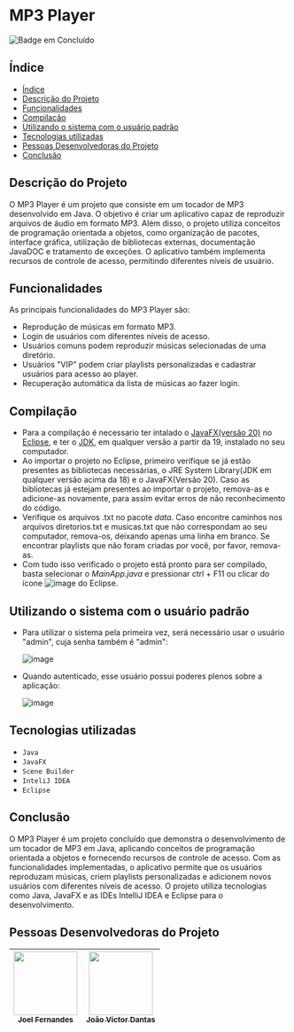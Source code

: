 # MP3 Player
![Badge em Concluído](http://img.shields.io/static/v1?label=STATUS&message=%20CONCLUÍDO&color=GREEN&style=for-the-badge)

## Índice

* [Índice](#índice)
* [Descrição do Projeto](#descrição-do-projeto)
* [Funcionalidades](#funcionalidades)
* [Compilação](#compilação)
* [Utilizando o sistema com o usuário padrão](#utilizando-o-sistema-com-o-usuário-padrão)
* [Tecnologias utilizadas](#tecnologias-utilizadas)
* [Pessoas Desenvolvedoras do Projeto](#pessoas-desenvolvedoras-do-projeto)
* [Conclusão](#conclusão)

## Descrição do Projeto
O MP3 Player é um projeto que consiste em um tocador de MP3 desenvolvido em Java. 
O objetivo é criar um aplicativo capaz de reproduzir arquivos de áudio em formato MP3. Além disso, o projeto utiliza conceitos de 
programação orientada a objetos, como organização de pacotes, interface gráfica, utilização de 
bibliotecas externas, documentação JavaDOC e 
tratamento de exceções. O aplicativo também implementa recursos de controle 
de acesso, permitindo diferentes níveis de usuário.

## Funcionalidades

As principais funcionalidades do MP3 Player são:

- Reprodução de músicas em formato MP3.
- Login de usuários com diferentes níveis de acesso.
- Usuários comuns podem reproduzir músicas selecionadas de uma diretório.
- Usuários "VIP" podem criar playlists personalizadas e cadastrar usuários para acesso ao player.
- Recuperação automática da lista de músicas ao fazer login.
  
## Compilação
- Para a compilação é necessario ter intalado o [JavaFX(versão 20)](https://gluonhq.com/products/javafx/) no [Eclipse](https://www.eclipse.org/downloads/packages/installer), e ter o [JDK](https://www.oracle.com/br/java/technologies/downloads/#jdk20-windows), em qualquer versão a partir da 19, instalado no seu computador.
- Ao importar o projeto no Eclipse, primeiro verifique se já estão presentes as bibliotecas necessárias, o JRE System Library(JDK em qualquer versão acima da 18) e o JavaFX(Versão 20). Caso as bibliotecas já estejam presentes ao importar o projeto, remova-as e adicione-as novamente, para assim evitar erros de não reconhecimento do código.
- Verifique os arquivos .txt no pacote *data*. Caso encontre caminhos nos arquivos diretorios.txt e musicas.txt que não correspondam ao seu computador, remova-os, deixando apenas uma linha em branco. Se encontrar playlists que não foram criadas por você, por favor, remova-as.
- Com tudo isso verificado o projeto está pronto para ser compilado, basta selecionar o *MainApp.java* e pressionar ctrl + F11 ou clicar do ícone  ![image](https://github.com/JoelFnandes/mediaplayer/assets/60944861/42f51828-86e4-430d-a014-ae050f1ed437)
 do Eclipse.

## Utilizando o sistema com o usuário padrão

- Para utilizar o sistema pela primeira vez, será necessário usar o usuário "admin", cuja senha também é "admin":


  ![image](https://github.com/JoelFnandes/mediaplayer/assets/69057084/e6e52eb7-d544-45a8-8e98-90354fa91bcf)

- Quando autenticado, esse usuário possui poderes plenos sobre a aplicação:


  ![image](https://github.com/JoelFnandes/mediaplayer/assets/69057084/1fa6822d-4644-48a3-b3dd-4f12e66a0eaa)


## Tecnologias utilizadas

- ``Java``
- ``JavaFX``
- ``Scene Builder``
- ``InteliJ IDEA``
- ``Eclipse``

## Conclusão
O MP3 Player é um projeto concluído que demonstra o desenvolvimento de um tocador de MP3 em Java, aplicando conceitos de programação orientada a objetos e fornecendo recursos de controle de acesso. Com as funcionalidades implementadas, o aplicativo permite que os usuários reproduzam músicas, criem playlists personalizadas e adicionem novos usuários com diferentes níveis de acesso. O projeto utiliza tecnologias como Java, JavaFX e as IDEs IntelliJ IDEA e Eclipse para o desenvolvimento.

## Pessoas Desenvolvedoras do Projeto

| [<img src="https://avatars.githubusercontent.com/u/60944861?v=4" width=115><br><sub>Joel Fernandes</sub>](https://github.com/JoelFnandes) | [<img src="https://avatars.githubusercontent.com/u/69057084?v=4" width=115><br><sub>João Victor Dantas</sub>](https://github.com/vicdant1) |
| :---: | :---: |
